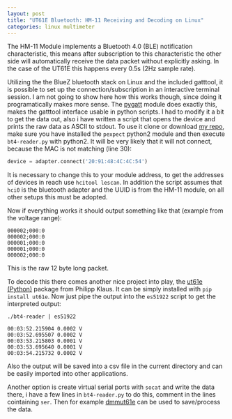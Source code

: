 ```yaml
---
layout: post
title: "UT61E Bluetooth: HM-11 Receiving and Decoding on Linux"
categories: linux multimeter
---
```

The HM-11 Module implements a Bluetooth 4.0 (BLE) notification characteristic, this means after subscription to this characteristic the other side will automatically receive the data packet without explicitly asking. In the case of the UT61E this happens every 0.5s (2Hz sample rate).

Utilizing the the BlueZ bluetooth stack on Linux and the included gatttool, it is possible to set up the connection/subscription in an interactive terminal session. I am not going to show here how this works though, since doing it programatically makes more sense. 
The [pygatt](https://github.com/peplin/pygatt) module does exactly this, makes the gatttool interface usable in python scripts. 
I had to modify it a bit to get the data out, also i have written a script that opens the device and prints the raw data as ASCII to stdout. To use it clone or download [my repo](https://github.com/Jakeler/ut61e-pygatt), make sure you have installed the `pexpect` python2 module and then execute `bt4-reader.py` with python2. It will be very likely that it will not connect, because the MAC is not matching (line 30):
```python
device = adapter.connect('20:91:48:4C:4C:54')
```
It is necessary to change this to your module address, to get the addresses of devices in reach use `hcitool lescan`.
In addition the script assumes that `hci0` is the bluetooth adapter and the UUID is from the HM-11 module, on all other setups this must be adopted.

Now if everything works it should output something like that (example from the voltage range):
```
000002;000:0
000002;000:0
000001;000:0
000001;000:0
000002;000:0
```
This is the raw 12 byte long packet.

To decode this there comes another nice project into play, the [ut61e (Python)](https://github.com/pklaus/ut61e_python) package from Philipp Klaus. It can be simply installed with `pip install ut61e`.
Now just pipe the output into the `es51922` script to get the interpreted output:
```
./bt4-reader | es51922
```
```
00:03:52.215904 0.0002 V
00:03:52.695507 0.0002 V
00:03:53.215803 0.0001 V
00:03:53.695640 0.0001 V
00:03:54.215732 0.0002 V
```
Also the output will be saved into a csv file in the current directory and can be easily imported into other applications.

Another option is create virtual serial ports with `socat` and write the data there, i have a few lines in `bt4-reader.py` to do this, comment in the lines cointaining `ser`. Then for example [dmmut61e](https://github.com/stv0g/dmm_ut61e) can be used to save/process the data.
